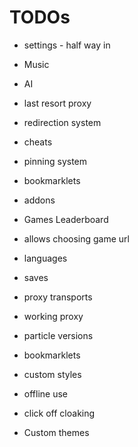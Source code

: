 # TODOs

-   settings - half way in

-   Music

-   AI

-   last resort proxy

-   redirection system

-   cheats

-   pinning system

-   bookmarklets

-   addons

-   Games Leaderboard

-   allows choosing game url

-   languages

-   saves

-   proxy transports

-   working proxy

-   particle versions

-   bookmarklets

-   custom styles

-   offline use

-   click off cloaking

-   Custom themes
